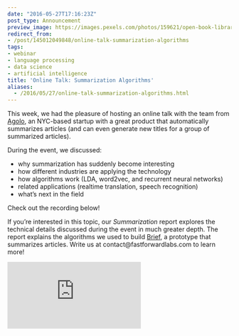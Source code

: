 ```yaml
---
date: "2016-05-27T17:16:23Z"
post_type: Announcement
preview_image: https://images.pexels.com/photos/159621/open-book-library-education-read-159621.jpeg?w=1260&h=750&auto=compress&cs=tinysrgb
redirect_from:
- /post/145012049848/online-talk-summarization-algorithms
tags:
- webinar
- language processing
- data science
- artificial intelligence
title: 'Online Talk: Summarization Algorithms'
aliases:
  - /2016/05/27/online-talk-summarization-algorithms.html
---
```


<p>This week, we had the pleasure of hosting an online talk with the team from <a href="http://www.agolo.com">Agolo</a>, an NYC-based startup with a great product that automatically summarizes articles (and can even generate new titles for a group of summarized articles). </p><p>During the event, we discussed:</p><ul><li>why summarization has suddenly become interesting<br/></li><li>how different industries are applying the technology</li><li>how algorithms work (LDA, word2vec, and recurrent neural networks)</li><li>related applications (realtime translation, speech recognition)</li><li>what’s next in the field</li></ul><p>Check out the recording below!</p><p>If you’re interested in this topic, our <i>Summarization </i>report explores the technical details discussed during the event in much greater depth. The report explains the algorithms we used to build <a href="http://fastforwardlabs.github.io/brief/">Brief</a>, a prototype that summarizes articles. Write us at contact@fastforwardlabs.com to learn more!</p>


<div class="video-holder">
  <iframe src="https://www.youtube.com/embed/RmjPtbW-Qhw?feature=oembed&amp;enablejsapi=1&amp;origin=https://safe.txmblr.com&amp;wmode=opaque" frameborder="0" allowfullscreen=""></iframe>
</div>
